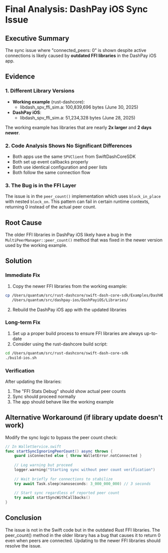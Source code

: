 # Final Analysis: DashPay iOS Sync Issue

## Executive Summary

The sync issue where "connected_peers: 0" is shown despite active connections is likely caused by **outdated FFI libraries** in the DashPay iOS app.

## Evidence

### 1. Different Library Versions
- **Working example** (rust-dashcore): 
  - libdash_spv_ffi_sim.a: 100,839,696 bytes (June 30, 2025)
- **DashPay iOS**: 
  - libdash_spv_ffi_sim.a: 51,234,328 bytes (June 28, 2025)

The working example has libraries that are nearly **2x larger** and **2 days newer**.

### 2. Code Analysis Shows No Significant Differences
- Both apps use the same `SPVClient` from SwiftDashCoreSDK
- Both set up event callbacks properly
- Both use identical configuration and peer lists
- Both follow the same connection flow

### 3. The Bug is in the FFI Layer
The issue is in the `peer_count()` implementation which uses `block_in_place` with nested `block_on`. This pattern can fail in certain runtime contexts, returning 0 instead of the actual peer count.

## Root Cause

The older FFI libraries in DashPay iOS likely have a bug in the `MultiPeerManager::peer_count()` method that was fixed in the newer version used by the working example.

## Solution

### Immediate Fix
1. Copy the newer FFI libraries from the working example:
```bash
cp /Users/quantum/src/rust-dashcore/swift-dash-core-sdk/Examples/DashHDWalletExample/libdash_spv_ffi*.a \
   /Users/quantum/src/dashpay-ios/DashPayiOS/Libraries/
```

2. Rebuild the DashPay iOS app with the updated libraries

### Long-term Fix
1. Set up a proper build process to ensure FFI libraries are always up-to-date
2. Consider using the rust-dashcore build script:
```bash
cd /Users/quantum/src/rust-dashcore/swift-dash-core-sdk
./build-ios.sh
```

### Verification
After updating the libraries:
1. The "FFI Stats Debug" should show actual peer counts
2. Sync should proceed normally
3. The app should behave like the working example

## Alternative Workaround (if library update doesn't work)

Modify the sync logic to bypass the peer count check:
```swift
// In WalletService.swift
func startSyncIgnoringPeerCount() async throws {
    guard isConnected else { throw WalletError.notConnected }
    
    // Log warning but proceed
    logger.warning("Starting sync without peer count verification")
    
    // Wait briefly for connections to stabilize
    try await Task.sleep(nanoseconds: 3_000_000_000) // 3 seconds
    
    // Start sync regardless of reported peer count
    try await startSyncWithCallbacks()
}
```

## Conclusion

The issue is not in the Swift code but in the outdated Rust FFI libraries. The peer_count() method in the older library has a bug that causes it to return 0 even when peers are connected. Updating to the newer FFI libraries should resolve the issue.